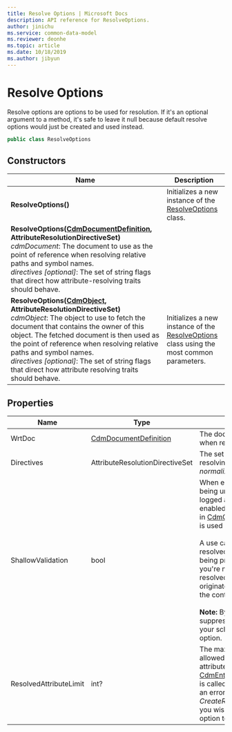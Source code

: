 ```yaml
---
title: Resolve Options | Microsoft Docs
description: API reference for ResolveOptions.
author: jinichu
ms.service: common-data-model
ms.reviewer: deonhe 
ms.topic: article
ms.date: 10/18/2019
ms.author: jibyun
---
```


# Resolve Options

Resolve options are options to be used for resolution. If it's an optional argument to a method, it's safe to leave it null because default resolve options would just be created and used instead. 

```csharp
public class ResolveOptions
```

## Constructors
|Name|Description|
|---|---|
|**ResolveOptions()**|Initializes a new instance of the [ResolveOptions](resolveoptions.md) class.|
|**ResolveOptions([CdmDocumentDefinition](../cdm/document.md), AttributeResolutionDirectiveSet)**<br/>*cdmDocument*: The document to use as the point of reference when resolving relative paths and symbol names.<br/>*directives [optional]*: The set of string flags that direct how attribute-resolving traits should behave.|
|**ResolveOptions([CdmObject](../cdm/cdmobject.md), AttributeResolutionDirectiveSet)**<br/>*cdmObject*: The object to use to fetch the document that contains the owner of this object. The fetched document is then used as the point of reference when resolving relative paths and symbol names.<br/>*directives [optional]*: The set of string flags that direct how attribute resolving traits should behave.|Initializes a new instance of the [ResolveOptions](resolveoptions.md) class using the most common parameters.|

## Properties
|Name|Type|Description|
|---|---|---|
|WrtDoc|[CdmDocumentDefinition](../cdm/document.md)|The document to use as the point of reference when resolving relative paths and symbol names.|
|Directives|AttributeResolutionDirectiveSet|The set of string flags that direct how attribute resolving traits should behave (for example, *normalized*, *structured*, etc.).|
|ShallowValidation|bool|When enabled, errors regarding object references being unable to load or resolve are suppressed and logged as warnings instead. This resolve option is enabled through the *shallowValidation* parameter in [CdmCorpusDefinition.FetchObjectAsync(...)](../cdm/corpus.md#methods) and is used only during loading.<br/><br/>A use case for this resolve option is when loading a resolved schema without its referenced schemas being present. This may be acceptable behavior if you're not interested in *how* the schema was resolved (for example, where its attributes originated) and you're just concerned with reading the contents inside the resolved schema.<br/><br/>**Note:** By enabling shallow validation, you may be suppressing important errors about the validity of your schemas. Use caution when using this resolve option.|
|ResolvedAttributeLimit|int?|The maximum number of resolved attributes allowed for an entity. The default limit is 4000 attributes. This limit is only checked when [CdmEntityDefinition.CreateResolvedEntityAsync(...)](../cdm/entity.md#methods) is called. If this limit is exceeded, resolution will fail, an error message will be logged, and *CreateResolvedEntityAsync(...)* will return null. If you wish to get rid of this limit, set this resolve option to null.
